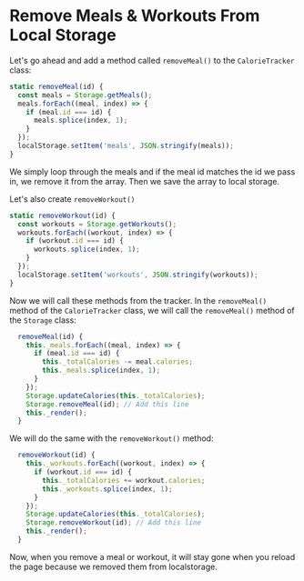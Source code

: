 # Remove Meals & Workouts From Local Storage

Let's go ahead and add a method called `removeMeal()` to the `CalorieTracker` class:

```js
static removeMeal(id) {
  const meals = Storage.getMeals();
  meals.forEach((meal, index) => {
    if (meal.id === id) {
      meals.splice(index, 1);
    }
  });
  localStorage.setItem('meals', JSON.stringify(meals));
}
```

We simply loop through the meals and if the meal id matches the id we pass in, we remove it from the array. Then we save the array to local storage.

Let's also create `removeWorkout()`

```js
static removeWorkout(id) {
  const workouts = Storage.getWorkouts();
  workouts.forEach((workout, index) => {
    if (workout.id === id) {
      workouts.splice(index, 1);
    }
  });
  localStorage.setItem('workouts', JSON.stringify(workouts));
}
```

Now we will call these methods from the tracker. In the `removeMeal()` method of the `CalorieTracker` class, we will call the `removeMeal()` method of the `Storage` class:

```js
  removeMeal(id) {
    this._meals.forEach((meal, index) => {
      if (meal.id === id) {
        this._totalCalories -= meal.calories;
        this._meals.splice(index, 1);
      }
    });
    Storage.updateCalories(this._totalCalories);
    Storage.removeMeal(id); // Add this line
    this._render();
  }
```

We will do the same with the `removeWorkout()` method:

```js
  removeWorkout(id) {
    this._workouts.forEach((workout, index) => {
      if (workout.id === id) {
        this._totalCalories += workout.calories;
        this._workouts.splice(index, 1);
      }
    });
    Storage.updateCalories(this._totalCalories);
    Storage.removeWorkout(id); // Add this line
    this._render();
  }
```

Now, when you remove a meal or workout, it will stay gone when you reload the page because we removed them from localstorage.
